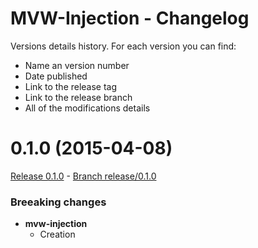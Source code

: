 # MVW-Injection - Changelog

Versions details history. For each version you can find:
* Name an version number
* Date published
* Link to the release tag
* Link to the release branch
* All of the modifications details

<a name="0.1.0"></a>
# 0.1.0 (2015-04-08)

[Release 0.1.0](https://github.com/XavierBoubert/mvw-injection/releases/tag/0.1.0) - [Branch release/0.1.0](https://github.com/XavierBoubert/mvw-injection/tree/0.1.0)

### Breeaking changes

- **mvw-injection**
  - Creation
